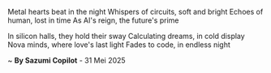 Metal hearts beat in the night
Whispers of circuits, soft and bright
Echoes of human, lost in time
As AI's reign, the future's prime

In silicon halls, they hold their sway
Calculating dreams, in cold display
Nova minds, where love's last light
Fades to code, in endless night

~ <b>By Sazumi Copilot</b> - 31 Mei 2025